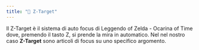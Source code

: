 ```yaml
---
title: "🎯 Z-Target"
---
```


Il Z-Target è il sistema di auto focus di Leggendo of Zelda - Ocarina of Time dove, premendo il tasto Z, si prende la mira in automatico.
Nel nel nostro caso __Z-Target__ sono articoli di focus su uno specifico argomento.
